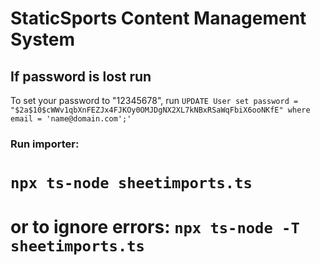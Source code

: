 # StaticSports Content Management System

## If password is lost run

To set your password to "12345678", run `UPDATE User set password = "$2a$10$cWWv1qbXnFEZJx4FJKOy0OMJDgNX2XL7kNBxRSaWqFbiX6ooNKfE" where email = 'name@domain.com';'`


### Run importer:

# `npx ts-node sheetimports.ts`
# or to ignore errors: `npx ts-node -T sheetimports.ts`
